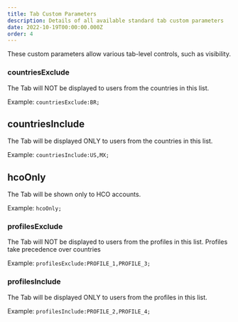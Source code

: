 ```yaml
---
title: Tab Custom Parameters
description: Details of all available standard tab custom parameters
date: 2022-10-19T00:00:00.000Z
order: 4
---
```


These custom parameters allow various tab-level controls, such as visibility.

### countriesExclude

The Tab will NOT be displayed to users from the countries in this list.

Example: `countriesExclude:BR;`

## countriesInclude

The Tab will be displayed ONLY to users from the countries in this list.

Example: `countriesInclude:US,MX;`

## hcoOnly

The Tab will be shown only to HCO accounts.

Example: `hcoOnly;`

### profilesExclude

The Tab will NOT be displayed to users from the profiles in this list. Profiles take precedence over countries

Example: `profilesExclude:PROFILE_1,PROFILE_3;`

### profilesInclude

The Tab will be displayed ONLY to users from the profiles in this list.

Example: `profilesInclude:PROFILE_2,PROFILE_4;`
